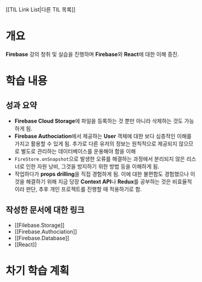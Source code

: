 [[TIL Link List|다른 TIL 목록]]
# 개요
**Firebase** 강의 청취 및 실습을 진행하며 **Firebase**와 **React**에 대한 이해 증진.

# 학습 내용
## 성과 요약
- **Firebase Cloud Storage**에 파일을 등록하는 것 뿐만 아니라 삭제하는 것도 가능하게 됨.
- **Firebase Authociation**에서 제공하는 **User** 객체에 대한 보다 심층적인 이해를 가지고 활용할 수 있게 됨. 추가로 다른 유저의 정보는 원칙적으로 제공되지 않으므로 별도로 관리하는 데이터베이스를 운용해야 함을 이해
- `FireStore.onSnapshot`으로 발생한 오류를 해결하는 과정에서 분리되지 않은 리스너로 인한 자원 낭비, 그것을 방지하기 위한 방법 등을 이해하게 됨.
- 작업하다가 **props drilling**을 직접 경험하게 됨. 이에 대한 불편함도 경험했으나 이것을 해결하기 위해 지금 당장 **Context API**나 **Redux**를 공부하는 것은 비효율적이라 판단, 추후 개인 프로젝트를 진행할 때 적용하기로 함.

## 작성한 문서에 대한 링크
- [[Filebase.Storage]]
- [[Firebase.Authociation]]
- [[Firebase.Database]]
- [[React]]
# 차기 학습 계획
